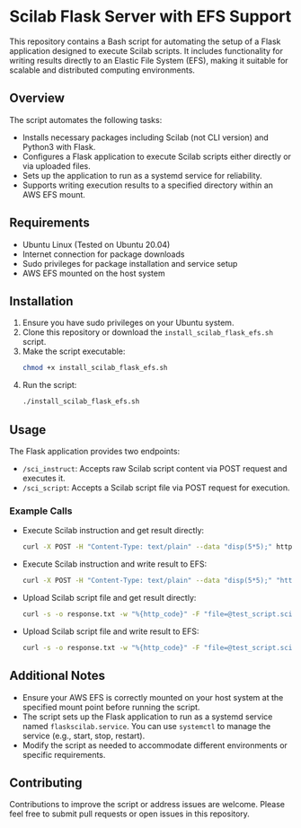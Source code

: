# Scilab Flask Server with EFS Support

This repository contains a Bash script for automating the setup of a Flask application designed to execute Scilab scripts. It includes functionality for writing results directly to an Elastic File System (EFS), making it suitable for scalable and distributed computing environments.

## Overview

The script automates the following tasks:
- Installs necessary packages including Scilab (not CLI version) and Python3 with Flask.
- Configures a Flask application to execute Scilab scripts either directly or via uploaded files.
- Sets up the application to run as a systemd service for reliability.
- Supports writing execution results to a specified directory within an AWS EFS mount.

## Requirements

- Ubuntu Linux (Tested on Ubuntu 20.04)
- Internet connection for package downloads
- Sudo privileges for package installation and service setup
- AWS EFS mounted on the host system

## Installation

1. Ensure you have sudo privileges on your Ubuntu system.
2. Clone this repository or download the `install_scilab_flask_efs.sh` script.
3. Make the script executable:
   ```bash
   chmod +x install_scilab_flask_efs.sh
   ```
4. Run the script:
   ```bash
   ./install_scilab_flask_efs.sh
   ```

## Usage

The Flask application provides two endpoints:

- `/sci_instruct`: Accepts raw Scilab script content via POST request and executes it.
- `/sci_script`: Accepts a Scilab script file via POST request for execution.

### Example Calls

- Execute Scilab instruction and get result directly:
  ```bash
  curl -X POST -H "Content-Type: text/plain" --data "disp(5*5);" http://localhost:5000/sci_instruct
  ```

- Execute Scilab instruction and write result to EFS:
  ```bash
  curl -X POST -H "Content-Type: text/plain" --data "disp(5*5);" "http://localhost:5000/sci_instruct?write_to_efs=true&results_file_name=result1.txt"
  ```

- Upload Scilab script file and get result directly:
  ```bash
  curl -s -o response.txt -w "%{http_code}" -F "file=@test_script.sci" http://localhost:5000/sci_script
  ```

- Upload Scilab script file and write result to EFS:
  ```bash
  curl -s -o response.txt -w "%{http_code}" -F "file=@test_script.sci" "http://localhost:5000/sci_script?write_to_efs=true&results_file_name=result2.txt"
  ```

## Additional Notes

- Ensure your AWS EFS is correctly mounted on your host system at the specified mount point before running the script.
- The script sets up the Flask application to run as a systemd service named `flaskscilab.service`. You can use `systemctl` to manage the service (e.g., start, stop, restart).
- Modify the script as needed to accommodate different environments or specific requirements.

## Contributing

Contributions to improve the script or address issues are welcome. Please feel free to submit pull requests or open issues in this repository.
